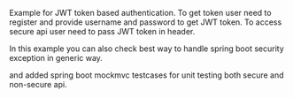 Example for JWT token based authentication. 
To get token user need to register and provide username and password to get JWT token. 
To access secure api user need to pass JWT token in header.

In this example you can also check best way to handle spring boot security exception in generic way. 

and added spring boot mockmvc testcases for unit testing both secure and non-secure api.
